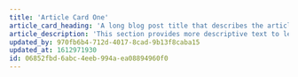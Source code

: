 ```yaml
---
title: 'Article Card One'
article_card_heading: 'A long blog post title that describes the article'
article_description: 'This section provides more descriptive text to let readers know.'
updated_by: 970fb6b4-712d-4017-8cad-9b13f8caba15
updated_at: 1612971930
id: 06852fbd-6abc-4eeb-994a-ea08894960f0
---
```

